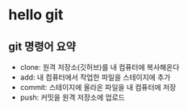 # hello git

## git 명령어 요약
- clone: 원격 저장소(깃허브)를 내 컴퓨터에 복사해온다
- add: 내 컴퓨터에서 작업한 파일을 스테이지에 추가
- commit: 스테이지에 올라온 파일을 내 컴퓨터에 저장
- push: 커밋을 원격 저장소에 업로드
